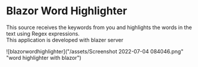 # Blazor Word Highlighter
This source receives the keywords from you and highlights the words in the text using Regex expressions.  
This application is developed with blazer server



![blazorwordhighlighter]("/assets/Screenshot 2022-07-04 084046.png" "word highlighter with blazor")

